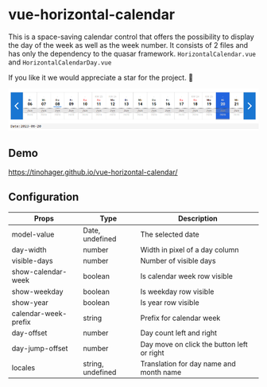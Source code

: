 # vue-horizontal-calendar

This is a space-saving calendar control that offers the possibility to display the day of the week as well as the week number.
It consists of 2 files and has only the dependency to the quasar framework. `HorizontalCalendar.vue` and `HorizontalCalendarDay.vue`

If you like it we would appreciate a star for the project. 🌟

![Horizontal Calendar](/doc/calendar-preview.png)

## Demo
https://tinohager.github.io/vue-horizontal-calendar/

## Configuration

| Props | Type | Description |
|---|---|---|
| model-value | Date, undefined | The selected date |
| day-width | number | Width in pixel of a day column |
| visible-days | number | Number of visible days |
| show-calendar-week | boolean | Is calendar week row visible |
| show-weekday | boolean | Is weekday row visible |
| show-year | boolean | Is year row visible |
| calendar-week-prefix | string | Prefix for calendar week |
| day-offset | number | Day count left and right |
| day-jump-offset | number | Day move on click the button left or right |
| locales | string, undefined | Translation for day name and month name |
